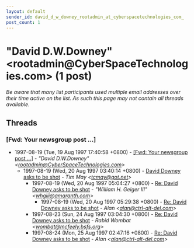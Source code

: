 ```yaml
---
layout: default
sender_id: david_d_w_downey_rootadmin_at_cyberspacetechnologies_com_
post_count: 1
---
```


# "David D.W.Downey" <rootadmin<span>@</span>CyberSpaceTechnologies.com> (1 post)

_Be aware that many list participants used multiple email addresses over their time active on the list. As such this page may not contain all threads available._

## Threads

### [Fwd: Your newsgroup post ...]
+ 1997-08-19 (Tue, 19 Aug 1997 17:40:58 +0800) - [[Fwd: Your newsgroup post ...]](/archive/1997/08/590e6e9848a78f1f63a5a414b5e5e967f4dbb9b95cbaed0af24b7cff345a1162) - _"David D.W.Downey" \<rootadmin@CyberSpaceTechnologies.com\>_
  + 1997-08-19 (Wed, 20 Aug 1997 03:40:14 +0800) - [David Downey asks to be shot](/archive/1997/08/1eca5aa34dd16a1227bf5dd1608d71079b5568a212c7db3d62927d610bebe0d3) - _Tim May \<tcmay@got.net\>_
    + 1997-08-19 (Wed, 20 Aug 1997 05:04:27 +0800) - [Re: David Downey asks to be shot](/archive/1997/08/112f02f4d38905e87bfdfc1ff4b437c195d9ed5e319351476ef81ffe3d381270) - _"William H. Geiger III" \<whgiii@amaranth.com\>_
      + 1997-08-19 (Wed, 20 Aug 1997 05:29:38 +0800) - [Re: David Downey asks to be shot](/archive/1997/08/b31ed5e01c8920421aef8d1a0fe382b41a359865931cb854c4acd71875ea5a35) - _Alan \<alan@ctrl-alt-del.com\>_
    + 1997-08-23 (Sun, 24 Aug 1997 03:04:30 +0800) - [Re: David Downey asks to be shot](/archive/1997/08/2ee36bf203c34d93a0fde1283348d32216f36e569820a843b04d2c0e839ac6da) - _Rabid Wombat \<wombat@mcfeely.bsfs.org\>_
    + 1997-08-24 (Mon, 25 Aug 1997 02:47:16 +0800) - [Re: David Downey asks to be shot](/archive/1997/08/db0dad6c3ce7dc0e3abeb1b9aabc2105c0abfb2bb667be604d4b9742c44d6dc5) - _Alan \<alan@ctrl-alt-del.com\>_

